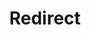 ﻿---
layout: src/layouts/Redirect.astro
title: Redirect
redirect: https://yamldoc.liuyan.wang/docs/infrastructure/deployment-targets/tentacle/windows/azure-virtual-machines/via-powershell
pubDate:  2023-01-01
navSearch: false
navSitemap: false
navMenu: false
---
